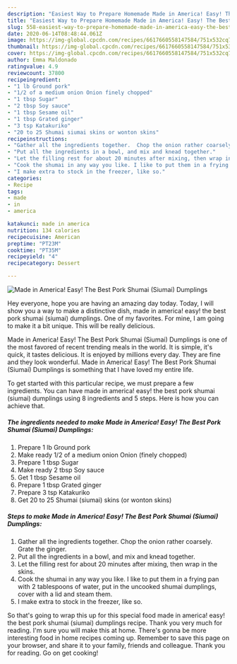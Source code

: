 ```yaml
---
description: "Easiest Way to Prepare Homemade Made in America! Easy! The Best Pork Shumai (Siumai) Dumplings"
title: "Easiest Way to Prepare Homemade Made in America! Easy! The Best Pork Shumai (Siumai) Dumplings"
slug: 558-easiest-way-to-prepare-homemade-made-in-america-easy-the-best-pork-shumai-siumai-dumplings
date: 2020-06-14T08:48:44.061Z
image: https://img-global.cpcdn.com/recipes/6617660558147584/751x532cq70/made-in-america-easy-the-best-pork-shumai-siumai-dumplings-recipe-main-photo.jpg
thumbnail: https://img-global.cpcdn.com/recipes/6617660558147584/751x532cq70/made-in-america-easy-the-best-pork-shumai-siumai-dumplings-recipe-main-photo.jpg
cover: https://img-global.cpcdn.com/recipes/6617660558147584/751x532cq70/made-in-america-easy-the-best-pork-shumai-siumai-dumplings-recipe-main-photo.jpg
author: Emma Maldonado
ratingvalue: 4.9
reviewcount: 37800
recipeingredient:
- "1 lb Ground pork"
- "1/2 of a medium onion Onion finely chopped"
- "1 tbsp Sugar"
- "2 tbsp Soy sauce"
- "1 tbsp Sesame oil"
- "1 tbsp Grated ginger"
- "3 tsp Katakuriko"
- "20 to 25 Shumai siumai skins or wonton skins"
recipeinstructions:
- "Gather all the ingredients together.  Chop the onion rather coarsely. Grate the ginger."
- "Put all the ingredients in a bowl, and mix and knead together."
- "Let the filling rest for about 20 minutes after mixing, then wrap in the skins."
- "Cook the shumai in any way you like. I like to put them in a frying pan with 2 tablespoons of water, put in the uncooked shumai dumplings, cover with a lid and steam them."
- "I make extra to stock in the freezer, like so."
categories:
- Recipe
tags:
- made
- in
- america

katakunci: made in america 
nutrition: 134 calories
recipecuisine: American
preptime: "PT23M"
cooktime: "PT35M"
recipeyield: "4"
recipecategory: Dessert

---
```



![Made in America! Easy! The Best Pork Shumai (Siumai) Dumplings](https://img-global.cpcdn.com/recipes/6617660558147584/751x532cq70/made-in-america-easy-the-best-pork-shumai-siumai-dumplings-recipe-main-photo.jpg)

Hey everyone, hope you are having an amazing day today. Today, I will show you a way to make a distinctive dish, made in america! easy! the best pork shumai (siumai) dumplings. One of my favorites. For mine, I am going to make it a bit unique. This will be really delicious.



Made in America! Easy! The Best Pork Shumai (Siumai) Dumplings is one of the most favored of recent trending meals in the world. It is simple, it's quick, it tastes delicious. It is enjoyed by millions every day. They are fine and they look wonderful. Made in America! Easy! The Best Pork Shumai (Siumai) Dumplings is something that I have loved my entire life.


To get started with this particular recipe, we must prepare a few ingredients. You can have made in america! easy! the best pork shumai (siumai) dumplings using 8 ingredients and 5 steps. Here is how you can achieve that.

<!--inarticleads1-->

##### The ingredients needed to make Made in America! Easy! The Best Pork Shumai (Siumai) Dumplings:

1. Prepare 1 lb Ground pork
1. Make ready 1/2 of a medium onion Onion (finely chopped)
1. Prepare 1 tbsp Sugar
1. Make ready 2 tbsp Soy sauce
1. Get 1 tbsp Sesame oil
1. Prepare 1 tbsp Grated ginger
1. Prepare 3 tsp Katakuriko
1. Get 20 to 25 Shumai (siumai) skins (or wonton skins)




<!--inarticleads2-->

##### Steps to make Made in America! Easy! The Best Pork Shumai (Siumai) Dumplings:

1. Gather all the ingredients together.  Chop the onion rather coarsely. Grate the ginger.
1. Put all the ingredients in a bowl, and mix and knead together.
1. Let the filling rest for about 20 minutes after mixing, then wrap in the skins.
1. Cook the shumai in any way you like. I like to put them in a frying pan with 2 tablespoons of water, put in the uncooked shumai dumplings, cover with a lid and steam them.
1. I make extra to stock in the freezer, like so.




So that's going to wrap this up for this special food made in america! easy! the best pork shumai (siumai) dumplings recipe. Thank you very much for reading. I'm sure you will make this at home. There's gonna be more interesting food in home recipes coming up. Remember to save this page on your browser, and share it to your family, friends and colleague. Thank you for reading. Go on get cooking!
